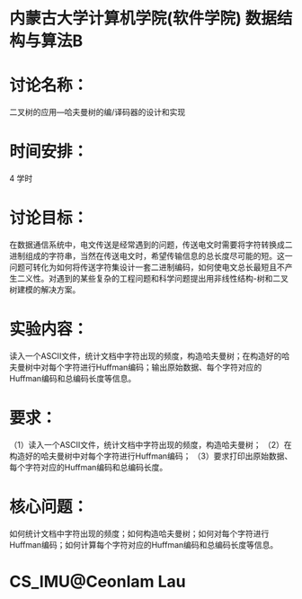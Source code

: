 # 内蒙古大学计算机学院(软件学院) 数据结构与算法B
# 讨论名称：
  二叉树的应用—哈夫曼树的编/译码器的设计和实现	
# 时间安排： 
  4  学时
# 讨论目标：
  在数据通信系统中，电文传送是经常遇到的问题，传送电文时需要将字符转换成二进制组成的字符串，当然在传送电文时，希望传输信息的总长度尽可能的短。这一问题可转化为如何将传送字符集设计一套二进制编码，如何使电文总长最短且不产生二义性。对遇到的某些复杂的工程问题和科学问题提出用非线性结构-树和二叉树建模的解决方案。
# 实验内容：
  读入一个ASCII文件，统计文档中字符出现的频度，构造哈夫曼树；在构造好的哈夫曼树中对每个字符进行Huffman编码；输出原始数据、每个字符对应的Huffman编码和总编码长度等信息。
# 要求：
（1）读入一个ASCII文件，统计文档中字符出现的频度，构造哈夫曼树；
（2）在构造好的哈夫曼树中对每个字符进行Huffman编码；
（3）要求打印出原始数据、每个字符对应的Huffman编码和总编码长度。
# 核心问题：
  如何统计文档中字符出现的频度；如何构造哈夫曼树；如何对每个字符进行Huffman编码；如何计算每个字符对应的Huffman编码和总编码长度等信息。
# CS_IMU@Ceonlam Lau
